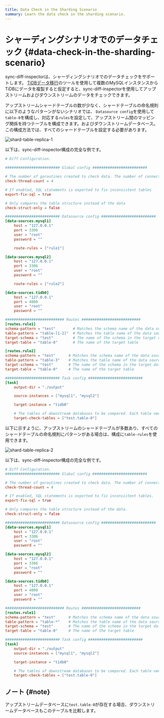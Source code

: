 ```yaml
---
title: Data Check in the Sharding Scenario
summary: Learn the data check in the sharding scenario.
---
```


# シャーディングシナリオでのデータチェック {#data-check-in-the-sharding-scenario}

sync-diff-inspectorは、シャーディングシナリオでのデータチェックをサポートします。 [TiDBデータ移行](/dm/dm-overview.md)のツールを使用して複数のMySQLインスタンスからTiDBにデータを複製すると仮定すると、sync-diff-inspectorを使用してアップストリームおよびダウンストリームのデータをチェックできます。

アップストリームシャードテーブルの数が少なく、シャードテーブルの命名規則に以下のようなパターンがないシナリオでは、 `Datasource config`を使用して`table-0`を構成し、対応する`rules`を設定して、アップストリーム間のマッピング関係を持つテーブルを構成できます。およびダウンストリームデータベース。この構成方法では、すべてのシャードテーブルを設定する必要があります。

![shard-table-replica-1](https://download.pingcap.com/images/docs/shard-table-replica-1.png)

以下は、sync-diff-inspector構成の完全な例です。

```toml
# Diff Configuration.

######################### Global config #########################

# The number of goroutines created to check data. The number of connections between upstream and downstream databases are slightly greater than this value
check-thread-count = 4

# If enabled, SQL statements is exported to fix inconsistent tables
export-fix-sql = true

# Only compares the table structure instead of the data
check-struct-only = false

######################### Datasource config #########################
[data-sources.mysql1]
    host = "127.0.0.1"
    port = 3306
    user = "root"
    password = ""

    route-rules = ["rule1"]

[data-sources.mysql2]
    host = "127.0.0.1"
    port = 3306
    user = "root"
    password = ""

    route-rules = ["rule2"]

[data-sources.tidb0]
    host = "127.0.0.1"
    port = 4000
    user = "root"
    password = ""

########################### Routes ###########################
[routes.rule1]
schema-pattern = "test"        # Matches the schema name of the data source. Supports the wildcards "*" and "?"
table-pattern = "table-[1-2]"  # Matches the table name of the data source. Supports the wildcards "*" and "?"
target-schema = "test"         # The name of the schema in the target database
target-table = "table-0"       # The name of the target table

[routes.rule2]
schema-pattern = "test"      # Matches the schema name of the data source. Supports the wildcards "*" and "?"
table-pattern = "table-3"    # Matches the table name of the data source. Supports the wildcards "*" and "?"
target-schema = "test"       # The name of the schema in the target database
target-table = "table-0"     # The name of the target table

######################### Task config #########################
[task]
    output-dir = "./output"

    source-instances = ["mysql1", "mysql2"]

    target-instance = "tidb0"

    # The tables of downstream databases to be compared. Each table needs to contain the schema name and the table name, separated by '.'
    target-check-tables = ["test.table-0"]
```

以下に示すように、アップストリームのシャードテーブルが多数あり、すべてのシャードテーブルの命名規則にパターンがある場合は、構成に`table-rules`を使用できます。

![shard-table-replica-2](https://download.pingcap.com/images/docs/shard-table-replica-2.png)

以下は、sync-diff-inspector構成の完全な例です。

```toml
# Diff Configuration.
######################### Global config #########################

# The number of goroutines created to check data. The number of connections between upstream and downstream databases are slightly greater than this value.
check-thread-count = 4

# If enabled, SQL statements is exported to fix inconsistent tables.
export-fix-sql = true

# Only compares the table structure instead of the data.
check-struct-only = false

######################### Datasource config #########################
[data-sources.mysql1]
    host = "127.0.0.1"
    port = 3306
    user = "root"
    password = ""

[data-sources.mysql2]
    host = "127.0.0.1"
    port = 3306
    user = "root"
    password = ""

[data-sources.tidb0]
    host = "127.0.0.1"
    port = 4000
    user = "root"
    password = ""

########################### Routes ###########################
[routes.rule1]
schema-pattern = "test"      # Matches the schema name of the data source. Supports the wildcards "*" and "?"
table-pattern = "table-*"    # Matches the table name of the data source. Supports the wildcards "*" and "?"
target-schema = "test"       # The name of the schema in the target database
target-table = "table-0"     # The name of the target table

######################### Task config #########################
[task]
    output-dir = "./output"
    source-instances = ["mysql1", "mysql2"]

    target-instance = "tidb0"

    # The tables of downstream databases to be compared. Each table needs to contain the schema name and the table name, separated by '.'
    target-check-tables = ["test.table-0"]
```

## ノート {#note}

アップストリームデータベースに`test.table-0`が存在する場合、ダウンストリームデータベースもこのテーブルを比較します。
